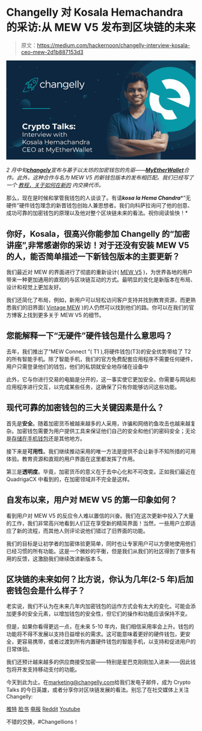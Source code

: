 # Changelly 对 Kosala Hemachandra 的采访:从 MEW V5 发布到区块链的未来

> 原文：<https://medium.com/hackernoon/changelly-interview-kosala-ceo-mew-2d1b887153d3>

![](img/46f0751082227111e1baffa5a2502ba0.png)

*2 月中旬*[***changely***](https://changelly.com/?utm_source=medium&utm_medium=social&ref_id=MEW_interview)*宣布与基于以太坊的加密钱包的先驱——*[***MyEtherWallet***](https://www.myetherwallet.com/)*合作。此外，这种合作与名为 MEW V5 的新钱包版本的发布相匹配。我们已经写了一个* [*教程，关于如何在新的*](/changelly/myetherwallet-tutorial-by-changelly-b9a8e20ae3a6) *内交换代币。*

那么，现在是时候和掌管我钱包的人谈谈了。有请***kosa la Hema Chandra****“无硬件”硬件钱包理念的新晋钱包创始人兼思想者。我们向科萨拉询问了他的创意、成功可靠的加密钱包的原理以及他对整个区块链未来的看法。祝你阅读愉快！*

## **你好，Kosala，很高兴你能参加 Changelly 的“加密讲座”,非常感谢你的采访！对于还没有安装 MEW V5 的人，能否简单描述一下新钱包版本的主要更新？**

我们最近对 MEW 的界面进行了彻底的重新设计( [MEW V5](https://myetherwallet.com/) )，为世界各地的用户带来一种更加通用的直观的与区块链互动的方式。最明显的变化是新版本在布局、设计和视觉上更加友好。

我们还简化了布局，例如，新用户可以轻松访问客户支持并找到教育资源，而更熟悉我们的旧界面( [Vintage MEW](https://vintage.myetherwallet.com/) )的人仍然可以找到他们的路。你可以在我们的官方博客上找到更多关于 MEW V5 的细节。

## **您能解释一下“无硬件”硬件钱包是什么意思吗？**

去年，我们推出了“MEW Connect ”( T1 ),将硬件钱包(T3)的安全优势带给了 T2 的所有智能手机。除了智能手机，我们的官方免费配套应用程序不需要任何硬件，用户只需登录他们的钱包，他们的私钥就安全地存储在设备中

此外，它与你进行交易的电脑是分开的，这一事实使它更加安全。你需要与网站和应用程序进行交互，以完成某些任务，这确保了只有你能够访问这些功能。

## **现代可靠的加密钱包的三大关键因素是什么？**

首先是**安全**。随着加密货币被越来越多的人采用，诈骗和网络钓鱼攻击也越来越复杂。加密钱包需要为用户提供工具来保证他们自己的安全和他们的密码安全；无论是[存储在手机钱包](/myetherwallet/mobile-crypto-wallets-explained-the-matryoshka-edition-65d4da37c0c0)还是其他地方。

接下来是**可用性**。我们继续推动采用的唯一方法是提供不会让新手不知所措的可用体验。教育资源和直观的用户界面在这里都发挥了作用。

第三是**透明度**。毕竟，加密货币的意义在于去中心化和不可改变。正如我们最近在 QuadrigaCX 中看到的，在加密领域并不完全是这样。

## **自发布以来，用户对 MEW V5 的第一印象如何？**

看到用户对 MEW V5 的反应令人难以置信的兴奋。我们在这次更新中投入了大量的工作，我们非常高兴地看到人们正在享受新的精简界面！当然，一些用户立即适应了新的流程，而其他人则评论说他们错过了旧界面的功能。

我们的目标是让初学者的加密体验更简单，同时也让专家用户可以方便地使用他们已经习惯的所有功能。这是一个微妙的平衡，但是我们从我们的社区得到了很多有用的反馈，这激励我们继续改进新版本 5。

## 区块链的未来如何？比方说，你认为几年(2-5 年)后加密钱包会是什么样子？

老实说，我们不认为在未来几年内加密钱包的运作方式会有太大的变化。可能会添加更多的安全元素，以增加钱包的安全性，但它们的操作和功能应该保持不变。

但是，如果你看得更远一点，在未来 5-10 年内，我们相信采用率会上升。钱包的功能将不得不发展以支持日益增长的需求。这可能意味着更好的硬件钱包，更安全，更容易携带，或者过渡到所有内置硬件钱包的智能手机，以支持和促进用户的日常体验。

我们还预计越来越多的供应商接受加密——特别是星巴克刚刚加入进来——因此钱包将开发支持移动支付的功能。

今天到此为止。在[marketing@changelly.com](http://marketing@changelly.com/)给我们发电子邮件，成为 Crypto Talks 的今日英雄，或者分享你对区块链发展的看法。别忘了在社交媒体上关注 Changelly:

[推特](https://twitter.com/Changelly_team)
[脸书](https://m.facebook.com/changellyteam)
[电报](https://t.me/join_changelly)
[Reddit](https://www.reddit.com/r/Changelly)
[Youtube](https://www.youtube.com/channel/UCDEC0Iw44JxM7cwf4VKFIyA)

不错的交换，#Changellions！